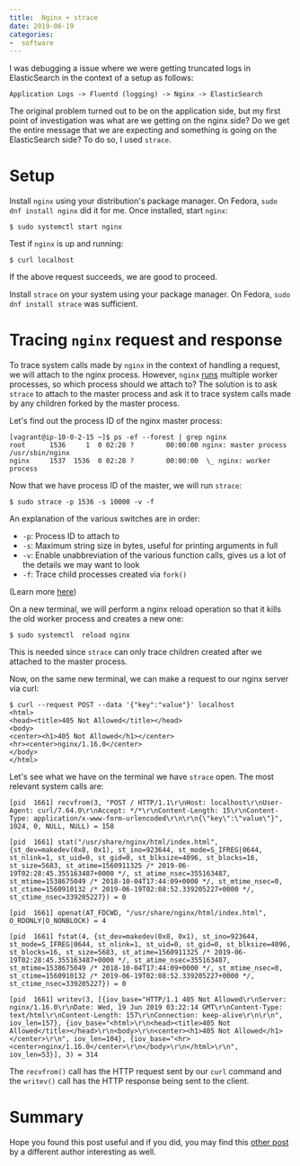 ```yaml
---
title:  Nginx + strace
date: 2019-06-19
categories:
-  software
---
```


I was debugging a issue where we were getting truncated logs in ElasticSearch 
in the context of a setup as follows:

```
Application Logs -> Fluentd (logging) -> Nginx -> ElasticSearch
```

The original problem turned out to be on the application side, but my first
point of investigation was what are we getting on the nginx side? Do we get the
entire message that we are expecting and something is going on the ElasticSearch
side? To do so, I used `strace`.

# Setup

Install `nginx` using your distribution's package manager. On Fedora, `sudo dnf install nginx`
did it for me. Once installed, start `nginx`:

```
$ sudo systemctl start nginx
```

Test if `nginx` is up and running:

```
$ curl localhost
```

If the above request succeeds, we are good to proceed.

Install `strace` on your system using your package manager. On Fedora, `sudo dnf install strace`
was sufficient.

# Tracing `nginx` request and response

To trace system calls made by `nginx` in the context of handling a request, we will attach to
the nginx process. However, `nginx` [runs](https://www.nginx.com/blog/inside-nginx-how-we-designed-for-performance-scale/) multiple worker processes, 
so which process should we attach to? The solution is to ask `strace` to attach to the master process and ask it 
to trace system calls made by any children forked by the master process.

Let's find out the process ID of the nginx master process:

```
[vagrant@ip-10-0-2-15 ~]$ ps -ef --forest | grep nginx
root      1536     1  0 02:28 ?        00:00:00 nginx: master process /usr/sbin/nginx
nginx     1537  1536  0 02:28 ?        00:00:00  \_ nginx: worker process
```

Now that we have process ID of the master, we will run `strace`:

```
$ sudo strace -p 1536 -s 10000 -v -f
```

An explanation of the various switches are in order:

- `-p`: Process ID to attach to
- `-s`: Maximum string size in bytes, useful for printing arguments in full
- `-v`: Enable unabbreviation of the various function calls, gives us a lot of the details we may want to look
- `-f`: Trace child processes created via `fork()`

(Learn more [here](https://linux.die.net/man/1/strace))

On a new terminal, we will perform a nginx reload operation so that it kills the old
worker process and creates a new one:

```
$ sudo systemctl  reload nginx
```

This is needed since `strace` can only trace children created after we attached to the master process.

Now, on the same new terminal, we can make a request to our nginx server via curl:

```
$ curl --request POST --data '{"key":"value"}' localhost
<html>
<head><title>405 Not Allowed</title></head>
<body>
<center><h1>405 Not Allowed</h1></center>
<hr><center>nginx/1.16.0</center>
</body>
</html>

```

Let's see what we have on the terminal we have `strace` open. The most relevant system calls are:

```
[pid  1661] recvfrom(3, "POST / HTTP/1.1\r\nHost: localhost\r\nUser-Agent: curl/7.64.0\r\nAccept: */*\r\nContent-Length: 15\r\nContent-Type: application/x-www-form-urlencoded\r\n\r\n{\"key\":\"value\"}", 1024, 0, NULL, NULL) = 158

[pid  1661] stat("/usr/share/nginx/html/index.html", {st_dev=makedev(0x8, 0x1), st_ino=923644, st_mode=S_IFREG|0644, st_nlink=1, st_uid=0, st_gid=0, st_blksize=4096, st_blocks=16, st_size=5683, st_atime=1560911325 /* 2019-06-19T02:28:45.355163487+0000 */, st_atime_nsec=355163487, st_mtime=1538675049 /* 2018-10-04T17:44:09+0000 */, st_mtime_nsec=0, st_ctime=1560910132 /* 2019-06-19T02:08:52.339205227+0000 */, st_ctime_nsec=339205227}) = 0

[pid  1661] openat(AT_FDCWD, "/usr/share/nginx/html/index.html", O_RDONLY|O_NONBLOCK) = 4

[pid  1661] fstat(4, {st_dev=makedev(0x8, 0x1), st_ino=923644, st_mode=S_IFREG|0644, st_nlink=1, st_uid=0, st_gid=0, st_blksize=4096, st_blocks=16, st_size=5683, st_atime=1560911325 /* 2019-06-19T02:28:45.355163487+0000 */, st_atime_nsec=355163487, st_mtime=1538675049 /* 2018-10-04T17:44:09+0000 */, st_mtime_nsec=0, st_ctime=1560910132 /* 2019-06-19T02:08:52.339205227+0000 */, st_ctime_nsec=339205227}) = 0

[pid  1661] writev(3, [{iov_base="HTTP/1.1 405 Not Allowed\r\nServer: nginx/1.16.0\r\nDate: Wed, 19 Jun 2019 03:22:14 GMT\r\nContent-Type: text/html\r\nContent-Length: 157\r\nConnection: keep-alive\r\n\r\n", iov_len=157}, {iov_base="<html>\r\n<head><title>405 Not Allowed</title></head>\r\n<body>\r\n<center><h1>405 Not Allowed</h1></center>\r\n", iov_len=104}, {iov_base="<hr><center>nginx/1.16.0</center>\r\n</body>\r\n</html>\r\n", iov_len=53}], 3) = 314
```

The `recvfrom()` call has the HTTP request sent by our `curl` command and the `writev()` call has the HTTP response being
sent to the client.

# Summary

Hope you found this post useful and if you did, you may find this [other post](https://www.elvinefendi.com/2017/03/07/my-experience-with-lua-nginx-openssl-strace-gdb-glibc-and-linux-vm.html) by a different author interesting as well.